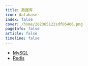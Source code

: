 ```yaml
---
title: 数据库
icon: database 
index: false
cover: /home/202305122sdf05406.png
pageInfo: false
article: false
timeline: false
---
```

- <HopeIcon icon="mysql"/> [MySQL](1mysql)
- <HopeIcon icon="redis"/> [Redis](2redis)
